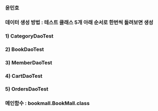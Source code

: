 ### 윤민호
### 
### 데이터 생성 방법 : 테스트 클래스 5개 아래 순서로 한번씩 돌려보면 생성
### 1) CategoryDaoTest
### 2) BookDaoTest
### 3) MemberDaoTest
### 4) CartDaoTest
### 5) OrdersDaoTest
### 
### 메인함수 : bookmall.BookMall.class